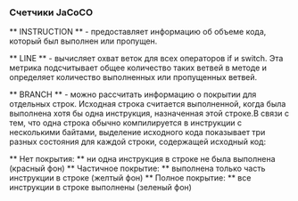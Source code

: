 ### Счетчики JaCoCO
** INSTRUCTION ** -  предоставляет информацию об объеме кода, который был выполнен или пропущен.

** LINE ** -  вычисляет охват веток для всех операторов if и switch. Эта метрика подсчитывает общее количество таких ветвей в методе и определяет количество выполненных или пропущенных ветвей.

** BRANCH ** -  можно рассчитать информацию о покрытии для отдельных строк. Исходная строка считается выполненной, когда была выполнена хотя бы одна инструкция, назначенная этой строке.В связи с тем, что одна строка обычно компилируется в инструкции с несколькими байтами, выделение исходного кода показывает три разных состояния для каждой строки, содержащей исходный код:

** Нет покрытия: ** ни одна инструкция в строке не была выполнена (красный фон)
** Частичное покрытие: ** выполнена только часть инструкции в строке (желтый фон)
** Полное покрытие: ** все инструкции в строке выполнены (зеленый фон)

